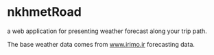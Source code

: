 # nkhmetRoad
a web application for presenting weather forecast along your trip path.

The base weather data comes from www.irimo.ir forecasting data.



